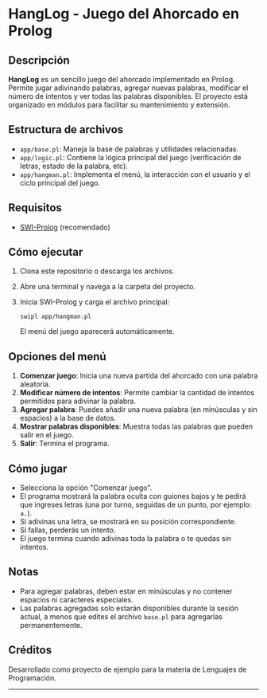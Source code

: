 # HangLog - Juego del Ahorcado en Prolog

## Descripción

**HangLog** es un sencillo juego del ahorcado implementado en Prolog. Permite jugar adivinando palabras, agregar nuevas palabras, modificar el número de intentos y ver todas las palabras disponibles. El proyecto está organizado en módulos para facilitar su mantenimiento y extensión.

## Estructura de archivos

- `app/base.pl`: Maneja la base de palabras y utilidades relacionadas.
- `app/logic.pl`: Contiene la lógica principal del juego (verificación de letras, estado de la palabra, etc).
- `app/hangman.pl`: Implementa el menú, la interacción con el usuario y el ciclo principal del juego.

## Requisitos

- [SWI-Prolog](https://www.swi-prolog.org/) (recomendado)

## Cómo ejecutar

1. Clona este repositorio o descarga los archivos.
2. Abre una terminal y navega a la carpeta del proyecto.
3. Inicia SWI-Prolog y carga el archivo principal:

   ```
   swipl app/hangman.pl
   ```

   El menú del juego aparecerá automáticamente.

## Opciones del menú

1. **Comenzar juego**: Inicia una nueva partida del ahorcado con una palabra aleatoria.
2. **Modificar número de intentos**: Permite cambiar la cantidad de intentos permitidos para adivinar la palabra.
3. **Agregar palabra**: Puedes añadir una nueva palabra (en minúsculas y sin espacios) a la base de datos.
4. **Mostrar palabras disponibles**: Muestra todas las palabras que pueden salir en el juego.
5. **Salir**: Termina el programa.

## Cómo jugar

- Selecciona la opción "Comenzar juego".
- El programa mostrará la palabra oculta con guiones bajos y te pedirá que ingreses letras (una por turno, seguidas de un punto, por ejemplo: `a.`).
- Si adivinas una letra, se mostrará en su posición correspondiente.
- Si fallas, perderás un intento.
- El juego termina cuando adivinas toda la palabra o te quedas sin intentos.

## Notas

- Para agregar palabras, deben estar en minúsculas y no contener espacios ni caracteres especiales.
- Las palabras agregadas solo estarán disponibles durante la sesión actual, a menos que edites el archivo `base.pl` para agregarlas permanentemente.

## Créditos

Desarrollado como proyecto de ejemplo para la materia de Lenguajes de Programación.

---